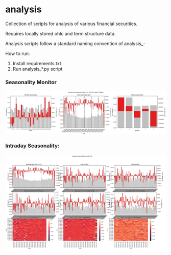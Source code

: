 # analysis

Collection of scripts for analysis of various financial securities.

Requires locally stored ohlc and term structure data. 

Analysis scripts follow a standard naming convention of analysis_<analysis type>-<symbol>

How to run:

1. Install requirements.txt 
2. Run analysis_*.py script  


### Seasonality Monitor
![Overview](https://github.com/doomed51/analysis/blob/main/screenshots/analysis_seasonal-overview.JPG)

### Intraday Seasonality:
![Intraday](https://github.com/doomed51/analysis/blob/main/screenshots/analysis_seasonal-intraday.JPG)
  
